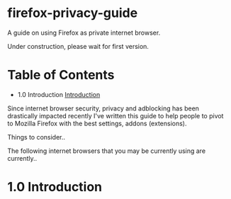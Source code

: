 # firefox-privacy-guide

A guide on using Firefox as private internet browser.

Under construction, please wait for first version.

# Table of Contents

- 1.0 Introduction [Introduction](#Introduction)

Since internet browser security, privacy and adblocking has been drastically impacted recently
I've written this guide to help people to pivot to Mozilla Firefox with the best settings, addons (extensions).

Things to consider..

The following internet browsers that you may be currently using are currently..

# 1.0 Introduction<a id='Introduction'></a>
